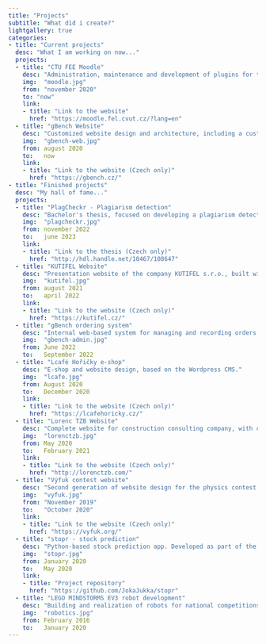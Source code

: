 ```yaml
---
title: "Projects"
subtitle: "What did i create?"
lightgallery: true
categories:
- title: "Current projects"
  desc: "What I am working on now..."
  projects:
  - title: "CTU FEE Moodle"
    desc: "Administration, maintenance and development of plugins for the Moodle FEE system, belonging to the Faculty of Electrical Engineering of the Czech Technical University in Prague."
    img:  "moodle.jpg"
    from: "november 2020"
    to: "now"
    link:
    - title: "Link to the website"
      href: "https://moodle.fel.cvut.cz/?lang=en"
  - title: "gBench Website"
    desc: "Customized website design and architecture, including a custom product configurator."
    img:  "gbench-web.jpg"
    from: august 2020
    to:   now
    link:
    - title: "Link to the website (Czech only)"
      href: "https://gbench.cz/"
- title: "Finished projects"
  desc: "My hall of fame..."
  projects:
  - title: "PlagCheckr - Plagiarism detection"
    desc: "Bachelor's thesis, focused on developing a plagiarism detection system."
    img:  "plagcheckr.jpg"
    from: november 2022
    to:   june 2023
    link:
    - title: "Link to the thesis (Czech only)"
      href: "http://hdl.handle.net/10467/108647"
  - title: "KUTIFEL Website"
    desc: "Presentation website of the company KUTIFEL s.r.o., built with Nette, a PHP framework."
    img:  "kutifel.jpg"
    from: august 2021
    to:   april 2022
    link:
    - title: "Link to the website (Czech only)"
      href: "https://kutifel.cz/"
  - title: "gBench ordering system"
    desc: "Internal web-based system for managing and recording orders."
    img:  "gbench-admin.jpg"
    from: June 2022
    to:   September 2022
  - title: "Lcafé Hořičky e-shop"
    desc: "E-shop and website design, based on the Wordpress CMS."
    img:  "lcafe.jpg"
    from: August 2020
    to:   December 2020
    link:
    - title: "Link to the website (Czech only)"
      href: "https://lcafehoricky.cz/"
  - title: "Lorenc TZB Website"
    desc: "Complete website for construction consulting company, with custom design and architecture."
    img:  "lorenctzb.jpg"
    from: May 2020
    to:   February 2021
    link:
    - title: "Link to the website (Czech only)"
      href: "http://lorenctzb.com/"
  - title: "Výfuk contest website"
    desc: "Second generation of website design for the physics contest Výfuk."
    img:  "vyfuk.jpg"
    from: "November 2019"
    to:   "October 2020"
    link:
    - title: "Link to the website (Czech only)"
      href: "https://vyfuk.org/"
  - title: "stopr - stock prediction"
    desc: "Python-based stock prediction app. Developed as part of the 42nd year of Students` Professional Activities (SPA)."
    img:  "stopr.jpg"
    from: January 2020
    to:   May 2020
    link:
    - title: "Project repository"
      href: "https://github.com/JokaJukka/stopr"
  - title: "LEGO MINDSTORMS EV3 robot development"
    desc: "Building and realization of robots for national competitions."
    img:  "robotics.jpg"
    from: February 2016
    to:   January 2020
---
```

